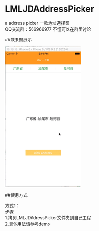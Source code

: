 # LMLJDAddressPicker
a address picker  一款地址选择器
<br>QQ交流群：566966977   不懂可以在群里讨论

##效果图展示

![img](https://github.com/liaodalin19903/LMLJDAddressPicker/blob/master/LMLJDAddressPicker.gif)

##使用方式

方式1：<br>
步骤<br>
1.拷贝LMLJDAdressPicker文件夹到自己工程<br>
2.具体用法请参考demo<br>

